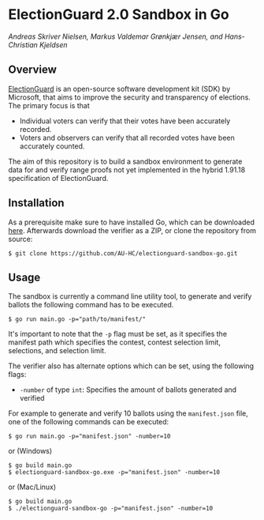 # ElectionGuard 2.0 Sandbox in Go
*Andreas Skriver Nielsen, Markus Valdemar Grønkjær Jensen, and Hans-Christian Kjeldsen*

## Overview
[ElectionGuard](https://github.com/microsoft/electionguard) is an open-source software development kit (SDK) by Microsoft,
that aims to improve the security and transparency of elections. The primary focus is that

- Individual voters can verify that their votes have been accurately recorded.
- Voters and observers can verify that all recorded votes have been accurately counted.

The aim of this repository is to build a sandbox environment to generate data for and verify range proofs not yet implemented in the hybrid 1.91.18 specification of ElectionGuard.

## Installation
As a prerequisite make sure to have installed Go, which can be downloaded [here](https://go.dev/doc/install). Afterwards download the verifier as a ZIP, or clone the repository from source:
```
$ git clone https://github.com/AU-HC/electionguard-sandbox-go.git 
```

## Usage
The sandbox is currently a command line utility tool, to generate and verify ballots the following command has to be executed.
```
$ go run main.go -p="path/to/manifest/"
```
It's important to note that the `-p` flag must be set, as it specifies the manifest path which specifies the contest, contest selection limit, selections, and selection limit.

The verifier also has alternate options which can be set, using the following flags:
- `-number` of type `int`: Specifies the amount of ballots generated and verified

For example to generate and verify 10 ballots using the `manifest.json` file, one of the following commands can be executed:
```
$ go run main.go -p="manifest.json" -number=10 
```
or (Windows)
```
$ go build main.go
$ electionguard-sandbox-go.exe -p="manifest.json" -number=10 
```
or (Mac/Linux)
```
$ go build main.go
$ ./electionguard-sandbox-go -p="manifest.json" -number=10 
```